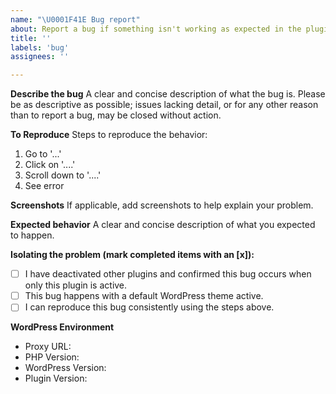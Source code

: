 ```yaml
---
name: "\U0001F41E Bug report"
about: Report a bug if something isn't working as expected in the plugin.
title: ''
labels: 'bug'
assignees: ''

---
```


**Describe the bug**
A clear and concise description of what the bug is. Please be as descriptive as possible; issues lacking detail, or for any other reason than to report a bug, may be closed without action.

**To Reproduce**
Steps to reproduce the behavior:
1. Go to '...'
2. Click on '....'
3. Scroll down to '....'
4. See error

**Screenshots**
If applicable, add screenshots to help explain your problem.

**Expected behavior**
A clear and concise description of what you expected to happen.

**Isolating the problem (mark completed items with an [x]):**
- [ ] I have deactivated other plugins and confirmed this bug occurs when only this plugin is active.
- [ ] This bug happens with a default WordPress theme active.
- [ ] I can reproduce this bug consistently using the steps above.

**WordPress Environment**
- Proxy URL: 
- PHP Version: 
- WordPress Version: 
- Plugin Version: 
